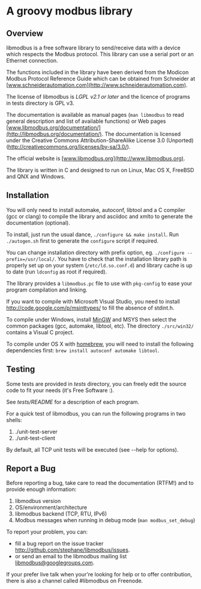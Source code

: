 A groovy modbus library
=======================

Overview
--------

libmodbus is a free software library to send/receive data with a device which
respects the Modbus protocol. This library can use a serial port or an Ethernet
connection.

The functions included in the library have been derived from the Modicon Modbus
Protocol Reference Guide which can be obtained from Schneider at
[www.schneiderautomation.com](http://www.schneiderautomation.com).

The license of libmodbus is *LGPL v2.1 or later* and the licence of programs in
tests directory is GPL v3.

The documentation is available as manual pages (`man libmodbus` to read general
description and list of available functions) or Web pages
[www.libmodbus.org/documentation/](http://libmodbus.org/documentation/). The
documentation is licensed under the Creative Commons Attribution-ShareAlike
License 3.0 (Unported) (<http://creativecommons.org/licenses/by-sa/3.0/>).


The official website is [www.libmodbus.org](http://www.libmodbus.org).

The library is written in C and designed to run on Linux, Mac OS X, FreeBSD and
QNX and Windows.

Installation
------------

You will only need to install automake, autoconf, libtool and a C compiler (gcc
or clang) to compile the library and asciidoc and xmlto to generate the
documentation (optional).

To install, just run the usual dance, `./configure && make install`. Run
`./autogen.sh` first to generate the `configure` script if required.

You can change installation directory with prefix option, eg. `./configure
--prefix=/usr/local/`. You have to check that the installation library path is
properly set up on your system (`/etc/ld.so.conf.d`) and library cache is up to
date (run `ldconfig` as root if required).

The library provides a `libmodbus.pc` file to use with `pkg-config` to ease your
program compilation and linking.

If you want to compile with Microsoft Visual Studio, you need to install
<http://code.google.com/p/msinttypes/> to fill the absence of stdint.h.

To compile under Windows, install [MinGW](http://www.mingw.org/) and MSYS then
select the common packages (gcc, automake, libtool, etc). The directory
`./src/win32/` contains a Visual C project.

To compile under OS X with [homebrew](http://mxcl.github.com/homebrew/), you will need
to install the following dependencies first: `brew install autoconf automake libtool`.

Testing
-------

Some tests are provided in *tests* directory, you can freely edit the source
code to fit your needs (it's Free Software :).

See *tests/README* for a description of each program.

For a quick test of libmodbus, you can run the following programs in two shells:

1. ./unit-test-server
2. ./unit-test-client

By default, all TCP unit tests will be executed (see --help for options).

Report a Bug
------------

Before reporting a bug, take care to read the documentation (RTFM!) and to
provide enough information:

1. libmodbus version
2. OS/environment/architecture
3. libmodbus backend (TCP, RTU, IPv6)
3. Modbus messages when running in debug mode (`man modbus_set_debug`)

To report your problem, you can:

* fill a bug report on the issue tracker <http://github.com/stephane/libmodbus/issues>.
* or send an email to the libmodbus mailing list [libmodbus@googlegroups.com](https://groups.google.com/forum/#!forum/libmodbus).

If your prefer live talk when your're looking for help or to offer contribution,
there is also a channel called #libmodbus on Freenode.
